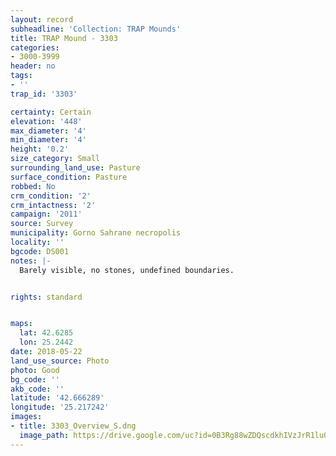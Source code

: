 ```yaml
---
layout: record
subheadline: 'Collection: TRAP Mounds'
title: TRAP Mound - 3303
categories:
- 3000-3999
header: no
tags:
- ''
trap_id: '3303'

certainty: Certain
elevation: '448'
max_diameter: '4'
min_diameter: '4'
height: '0.2'
size_category: Small
surrounding_land_use: Pasture
surface_condition: Pasture
robbed: No
crm_condition: '2'
crm_intactness: '2'
campaign: '2011'
source: Survey
municipality: Gorno Sahrane necropolis
locality: ''
bgcode: DS001
notes: |-
  Barely visible, no stones, undefined boundaries.


rights: standard


maps:
  lat: 42.6285
  lon: 25.2442
date: 2018-05-22
land_use_source: Photo
photo: Good
bg_code: ''
akb_code: ''
latitude: '42.666289'
longitude: '25.217242'
images:
- title: 3303_Overview_S.dng
  image_path: https://drive.google.com/uc?id=0B3Rg88wZDQscdkhIVzJrR1luQm8
---
```

